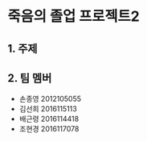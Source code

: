 # 죽음의 졸업 프로젝트2

## 1. 주제


## 2. 팀 멤버

- 손종영 2012105055
- 김선희 2016115113
- 배근령 2016114418
- 조현경 2016117078
